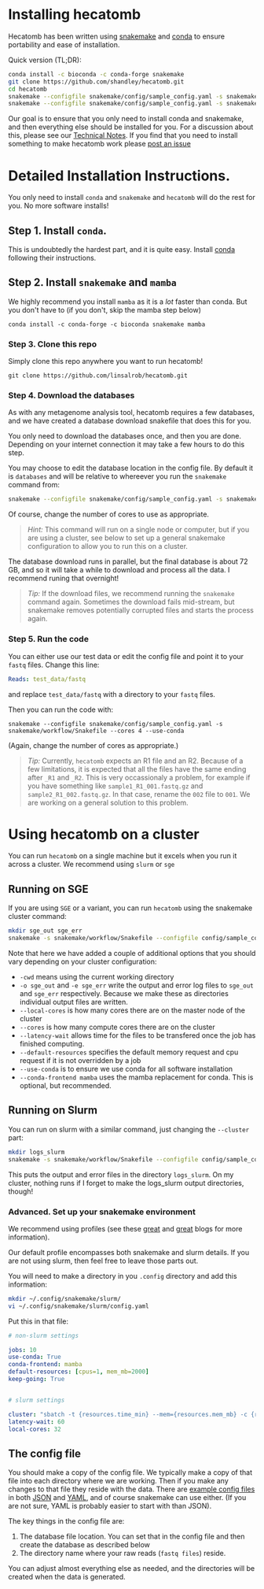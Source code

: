 
# Installing hecatomb


Hecatomb has been written using [snakemake](https://snakemake.readthedocs.io/en/stable/) and [conda](https://docs.conda.io/en/latest/) to ensure portability and ease of installation.

Quick version (TL;DR):

```bash
conda install -c bioconda -c conda-forge snakemake
git clone https://github.com/shandley/hecatomb.git
cd hecatomb
snakemake --configfile snakemake/config/sample_config.yaml -s snakemake/workflow/download_databases.smk --cores 4 --use-conda
snakemake --configfile snakemake/config/sample_config.yaml -s snakemake/workflow/Snakefile --cores 4 --use-conda
```


Our goal is to ensure that you only need to install conda and snakemake, and then everything else should be installed for you. For a discussion about this, please see our [Technical Notes](snakemake/TECHNICAL_NOTES.md). If you find that you need to install something to make hecatomb work please [post an issue](https://github.com/shandley/hecatomb/issues)

# Detailed Installation Instructions.

You only need to install `conda` and `snakemake` and `hecatomb` will do the rest for you. No more software installs!

## Step 1. Install `conda`. 

This is undoubtedly the hardest part, and it is quite easy. Install [conda](https://docs.conda.io/projects/conda/en/latest/user-guide/install/index.html) following their instructions.

## Step 2. Install `snakemake` and `mamba`

We highly recommend you install `mamba` as it is a _lot_ faster than conda. But you don't have to (if you don't, skip the mamba step below)

```
conda install -c conda-forge -c bioconda snakemake mamba
```

### Step 3. Clone this repo

Simply clone this repo anywhere you want to run hecatomb!

```
git clone https://github.com/linsalrob/hecatomb.git
```

### Step 4. Download the databases

As with any metagenome analysis tool, hecatomb requires a few databases, and we have created a database download snakefile that does this for you. 

You only need to download the databases once, and then you are done. Depending on your internet connection it may take a few hours to do this step.

You may choose to edit the database location in the config file. By default it is `databases` and will be relative to whereever you run the `snakemake` command from:

```bash
snakemake --configfile snakemake/config/sample_config.yaml -s snakemake/workflow/download_databases.smk --cores 4 --use-conda
```

Of course, change the number of cores to use as appropriate. 

> _Hint:_ This command will run on a single node or computer, but if you are using a cluster, see below to set up a general snakemake configuration to allow you to run this on a cluster.

The database download runs in parallel, but the final database is about 72 GB, and so it will take a while to download and process all the data. I recommend runing that overnight!

> _Tip:_ If the download files, we recommend running the `snakemake` command again. Sometimes the download fails mid-stream, but snakemake removes potentially corrupted files and starts the process again.


### Step 5. Run the code

You can either use our test data or edit the config file and point it to your `fastq` files. Change this line:

```yaml
Reads: test_data/fastq
```

and replace `test_data/fastq` with a directory to your `fastq` files.

Then you can run the code with:

```shell script
snakemake --configfile snakemake/config/sample_config.yaml -s snakemake/workflow/Snakefile --cores 4 --use-conda 
```

(Again, change the number of cores as appropriate.)

> _Tip:_ Currently, `hecatomb` expects an R1 file and an R2. Because of a few limitations, it is expected that all the files have the same ending after `_R1` and `_R2`. This is very occassionaly a problem, for example if you have something like `sample1_R1_001.fastq.gz` and `sample2_R1_002.fastq.gz`. In that case, rename the `002` file to `001`. We are working on a general solution to this problem.

# Using hecatomb on a cluster

You can run `hecatomb` on a single machine but it excels when you run it across a cluster. We recommend using `slurm` or `sge`

## Running on SGE

If you are using `SGE` or a variant,  you can run `hecatomb` using the snakemake cluster command:

```bash
mkdir sge_out sge_err
snakemake -s snakemake/workflow/Snakefile --configfile config/sample_config.yaml --cluster 'qsub -cwd -o sge_out -e sge_err' --local-cores 6 --cores 600 --latency-wait 60  --default-resources "cpus=1, mem_mb=2000" --use-conda --conda-frontend mamba
```

Note that here we have added a couple of additional options that you should vary depending on your cluster configuration:

- `-cwd` means using the current working directory
- `-o sge_out` and `-e sge_err` write the output and error log files to `sge_out` and `sge_err` respectively. Because we make these as directories individual output files are written.
- `--local-cores` is how many cores there are on the master node of the cluster
- `--cores` is how many compute cores there are on the cluster
- `--latency-wait` allows time for the files to be transfered once the job has finished computing.
- `--default-resources` specifies the default memory request and cpu request if it is not overridden by a job
- `--use-conda` is to ensure we use conda for all software installation
- `--conda-frontend mamba` uses the mamba replacement for conda. This is optional, but recommended. 

## Running on Slurm

You can run on slurm with a similar command, just changing the `--cluster` part:

```bash
mkdir logs_slurm
snakemake -s snakemake/workflow/Snakefile --configfile config/sample_config.yaml --cluster 'sbatch  --mem={resources.mem_mb} -c {resources.cpus} -o logs_slurm/{rule}_{jobid} _{jobid}.out -e logs_slurm/{rule}_{jobid}.err' --local-cores 32 --cores 600 --latency-wait 60 --default-resources "cpus=1, mem_mb=2000" --use-conda --conda-frontend mamba
```

This puts the output and error files in the directory `logs_slurm`. On my cluster, nothing runs if I forget to make the logs_slurm output directories, though!


### Advanced. Set up your snakemake environment

We recommend using profiles (see these [great](https://www.sichong.site/2020/02/25/snakemake-and-slurm-how-to-manage-workflow-with-resource-constraint-on-hpc/) and [great](http://bluegenes.github.io/Using-Snakemake_Profiles/) blogs for more information). 

Our default profile encompasses both snakemake and slurm details. If you are not using slurm, then feel free to leave those parts out.

You will need to make a directory in you `.config` directory and add this information:

```bash
mkdir ~/.config/snakemake/slurm/
vi ~/.config/snakemake/slurm/config.yaml
```

Put this in that file:

```yaml
# non-slurm settings

jobs: 10
use-conda: True
conda-frontend: mamba
default-resources: [cpus=1, mem_mb=2000]
keep-going: True


# slurm settings

cluster: "sbatch -t {resources.time_min} --mem={resources.mem_mb} -c {resources.cpus} -o logs_slurm/{rule}_{jobid}.out -e logs_slurm/{rule}_{jobid}.err "
latency-wait: 60
local-cores: 32
```


## The config file

You should make a copy of the config file. We typically make a copy of that file into each directory where we are working. Then if you make any changes to that file they reside with the data. 
There are [example config files](configs/) in both [JSON](configs/sample_config.json) and [YAML](configs/sample_config.yaml), and of course snakemake can use either. (If you are not sure, YAML is probably easier to start with than JSON).

The key things in the config file are:

1. The database file location. You can set that in the config file and then create the database as described below
2. The directory name where your raw reads (`fastq files`) reside. 

You can adjust almost everything else as needed, and the directories will be created when the data is generated.




